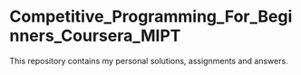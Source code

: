 # Competitive_Programming_For_Beginners_Coursera_MIPT
This repository contains my personal solutions, assignments and answers.
